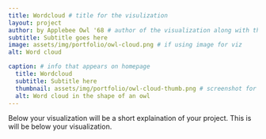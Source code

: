 ```yaml
---
title: Wordcloud # title for the visulization
layout: project
author: by Applebee Owl '68 # author of the visualization along with the class year 
subtitle: Subtitle goes here
image: assets/img/portfolio/owl-cloud.png # if using image for viz
alt: Word cloud

caption: # info that appears on homepage
  title: Wordcloud
  subtitle: Subtitle here
  thumbnail: assets/img/portfolio/owl-cloud-thumb.png # screenshot for your visualization. 
  alt: Word cloud in the shape of an owl
---
```

<!--  
insert visualization code or embedding below this line
If using an image file for viz, use image variable in header
--> 


 Below your visualization will be a short explaination of your project. This is will be below your visualization. 
<!--  
Insert your description for the project here.
--> 


